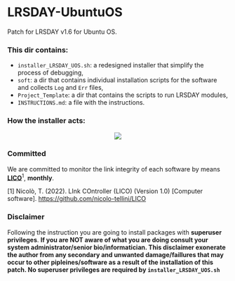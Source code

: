 # LRSDAY-UbuntuOS
Patch for LRSDAY v1.6 for Ubuntu OS.

### This dir contains:
 - ```installer_LRSDAY_UOS.sh```: a redesigned installer that simplify the process of debugging,</br>
 - ```soft```: a dir that contains individual installation scripts for the software and collects ```Log``` and ```Err``` files, </br>
 - ```Project_Template```: a dir that contains the scripts to run LRSDAY modules,</br>
 - ```INSTRUCTIONS.md```: a file with the instructions.</br>

### How the installer acts: 
<p align="center">
  <img src="https://github.com/nicolo-tellini/LRSDAY-UbuntuOS/blob/main/installer_patch_LRSDAY.jpg" />
</p>

### Committed
We are committed to monitor the link integrity of each software by means [**LICO**](https://github.com/nicolo-tellini/LICO)<sup>1</sup>, **monthly**.

[1] Nicolò, T. (2022). LInk COntroller (LICO) (Version 1.0) [Computer software]. https://github.com/nicolo-tellini/LICO

### Disclaimer
Following the instruction you are going to install packages with **superuser privileges**. **If you are NOT aware of what you are doing consult your system administrator/senior bio/informatician. This disclaimer exonerate the author from any secondary and unwanted damage/faillures that may occur to other pipleines/software as a result of the installation of this patch. No **superuser privileges** are required by ```installer_LRSDAY_UOS.sh```** 

